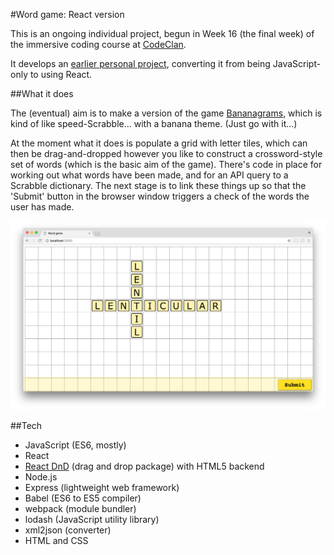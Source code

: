 #Word game: React version

This is an ongoing individual project, begun in Week 16 (the final week) of the immersive coding course at [CodeClan](https://codeclan.com/). 

It develops an [earlier personal project](https://github.com/katemanson/word_game), converting it from being JavaScript-only to using React. 

##What it does

The (eventual) aim is to make a version of the game [Bananagrams](http://www.bananagrams.com/games/bananagrams), which is kind of like speed-Scrabble... with a banana theme. (Just go with it...)  

At the moment what it does is populate a grid with letter tiles, which can then be drag-and-dropped however you like to construct a crossword-style set of words (which is the basic aim of the game). There's code in place for working out what words have been made, and for an API query to a Scrabble dictionary. The next stage is to link these things up so that the 'Submit' button in the browser window triggers a check of the words the user has made. 

![screenshot](https://github.com/katemanson/word_game_react/raw/master/img/screenshot.png)

##Tech

* JavaScript (ES6, mostly)
* React
* [React DnD](https://react-dnd.github.io/react-dnd/) (drag and drop package) with HTML5 backend
* Node.js
* Express (lightweight web framework)
* Babel (ES6 to ES5 compiler)
* webpack (module bundler)
* lodash (JavaScript utility library)
* xml2json (converter)
* HTML and CSS
